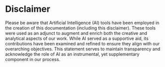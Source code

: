 # Disclaimer

Please be aware that Artificial Intelligence (AI) tools have been employed in the creation of this documentation (including this disclaimer). These tools were used as an adjunct to augment and enrich both the creative and analytical aspects of our work.  While AI served as a supportive aid, its contributions have been examined and refined to ensure they align with our overarching objectives. This statement serves to maintain transparency and acknowledge the role of AI as an instrumental, yet supplementary component in our process.